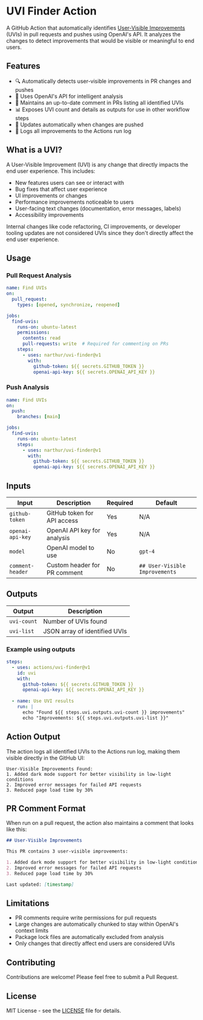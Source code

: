 # UVI Finder Action

A GitHub Action that automatically identifies [User-Visible Improvements](https://messymatters.com/uvi) (UVIs) in pull requests and pushes using OpenAI's API. It analyzes the changes to detect improvements that would be visible or meaningful to end users.

## Features

- 🔍 Automatically detects user-visible improvements in PR changes and pushes
- 🤖 Uses OpenAI's API for intelligent analysis
- 💬 Maintains an up-to-date comment in PRs listing all identified UVIs
- 📊 Exposes UVI count and details as outputs for use in other workflow steps
- 🔄 Updates automatically when changes are pushed
- 📝 Logs all improvements to the Actions run log

## What is a UVI?

A User-Visible Improvement (UVI) is any change that directly impacts the end user experience. This includes:

- New features users can see or interact with
- Bug fixes that affect user experience
- UI improvements or changes
- Performance improvements noticeable to users
- User-facing text changes (documentation, error messages, labels)
- Accessibility improvements

Internal changes like code refactoring, CI improvements, or developer tooling updates are not considered UVIs since they don't directly affect the end user experience.

## Usage

### Pull Request Analysis

```yaml
name: Find UVIs
on:
  pull_request:
    types: [opened, synchronize, reopened]

jobs:
  find-uvis:
    runs-on: ubuntu-latest
    permissions:
      contents: read
      pull-requests: write  # Required for commenting on PRs
    steps:
      - uses: narthur/uvi-finder@v1
        with:
          github-token: ${{ secrets.GITHUB_TOKEN }}
          openai-api-key: ${{ secrets.OPENAI_API_KEY }}
```

### Push Analysis

```yaml
name: Find UVIs
on:
  push:
    branches: [main]

jobs:
  find-uvis:
    runs-on: ubuntu-latest
    steps:
      - uses: narthur/uvi-finder@v1
        with:
          github-token: ${{ secrets.GITHUB_TOKEN }}
          openai-api-key: ${{ secrets.OPENAI_API_KEY }}
```

## Inputs

| Input | Description | Required | Default |
|-------|-------------|----------|---------|
| `github-token` | GitHub token for API access | Yes | N/A |
| `openai-api-key` | OpenAI API key for analysis | Yes | N/A |
| `model` | OpenAI model to use | No | `gpt-4` |
| `comment-header` | Custom header for PR comment | No | `## User-Visible Improvements` |

## Outputs

| Output | Description |
|--------|-------------|
| `uvi-count` | Number of UVIs found |
| `uvi-list` | JSON array of identified UVIs |

### Example using outputs

```yaml
steps:
  - uses: actions/uvi-finder@v1
    id: uvi
    with:
      github-token: ${{ secrets.GITHUB_TOKEN }}
      openai-api-key: ${{ secrets.OPENAI_API_KEY }}
  
  - name: Use UVI results
    run: |
      echo "Found ${{ steps.uvi.outputs.uvi-count }} improvements"
      echo "Improvements: ${{ steps.uvi.outputs.uvi-list }}"
```

## Action Output

The action logs all identified UVIs to the Actions run log, making them visible directly in the GitHub UI:

```
User-Visible Improvements Found:
1. Added dark mode support for better visibility in low-light conditions
2. Improved error messages for failed API requests
3. Reduced page load time by 30%
```

## PR Comment Format

When run on a pull request, the action also maintains a comment that looks like this:

```markdown
## User-Visible Improvements

This PR contains 3 user-visible improvements:

1. Added dark mode support for better visibility in low-light conditions
2. Improved error messages for failed API requests
3. Reduced page load time by 30%

Last updated: [timestamp]
```

## Limitations

- PR comments require write permissions for pull requests
- Large changes are automatically chunked to stay within OpenAI's context limits
- Package lock files are automatically excluded from analysis
- Only changes that directly affect end users are considered UVIs

## Contributing

Contributions are welcome! Please feel free to submit a Pull Request.

## License

MIT License - see the [LICENSE](LICENSE) file for details.